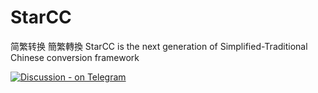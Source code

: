 # StarCC

简繁转换 簡繁轉換 StarCC is the next generation of Simplified-Traditional Chinese conversion framework

[![Discussion - on Telegram](https://img.shields.io/badge/Discussion-on_Telegram-2ca5e0?logo=telegram)](https://t.me/+jOyC1UnIqZE3OGQ1)
